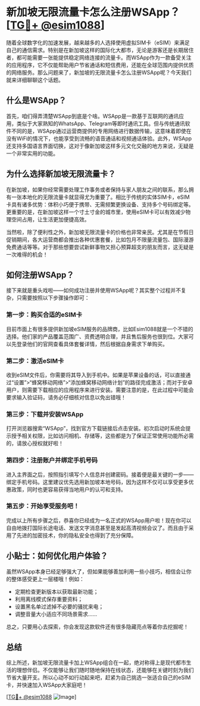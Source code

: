 # 新加坡无限流量卡怎么注册WSApp？[[TG💪+ @esim1088](https://t.me/s/esim1088)]

随着全球数字化的加速发展，越来越多的人选择使用虚拟SIM卡（eSIM）来满足自己的通信需求。特别是在新加坡这样的国际化大都市，无论是游客还是长期居住者，都可能需要一张能提供稳定网络连接的流量卡。而WSApp作为一款备受关注的应用程序，它不仅能帮助用户节省通话和短信费用，还能在全球范围内提供优质的网络服务。那么问题来了，新加坡的无限流量卡怎么注册WSApp呢？今天我们就来详细聊聊这个话题。

## 什么是WSApp？

首先，咱们得弄清楚WSApp到底是个啥。WSApp是一款基于互联网的通讯应用，类似于大家熟知的WhatsApp、Telegram等即时通讯工具。但与传统通讯软件不同的是，WSApp通过运营商提供的专用网络进行数据传输，这意味着即使在没有WiFi的情况下，也能享受到流畅的语音通话和视频通话体验。此外，WSApp还支持多国语言界面切换，这对于像新加坡这样多元文化交融的地方来说，无疑是一个非常实用的功能。

## 为什么选择新加坡无限流量卡？

在新加坡，如果你经常需要处理工作事务或者保持与家人朋友之间的联系，那么拥有一张本地化的无限流量卡就显得尤为重要了。相比于传统的实体SIM卡，eSIM卡具有诸多优势：体积小巧便于携带、无需频繁更换设备、支持多个号码绑定等。更重要的是，在新加坡这样一个寸土寸金的城市里，使用eSIM卡可以有效减少物理空间占用，让生活更加便捷高效。

当然啦，除了便利性之外，新加坡无限流量卡的价格也非常亲民。尤其是在节假日促销期间，各大运营商都会推出各种优惠套餐，比如包月不限量流量包、国际漫游免费通话等等。对于那些想要尝试新鲜事物又担心预算超支的朋友而言，这无疑是一次难得的机会！

## 如何注册WSApp？

接下来就是重头戏啦——如何成功注册并使用WSApp呢？其实整个过程并不复杂，只需要按照以下步骤操作即可：

### 第一步：购买合适的eSIM卡

目前市面上有很多提供新加坡eSIM服务的品牌商，比如Esim1088就是一个不错的选择。他们家的产品覆盖范围广、资费透明合理，并且售后服务也很到位。大家可以先登录他们的官网查看具体套餐详情，然后根据自身需求下单购买。

### 第二步：激活eSIM卡

收到eSIM文件后，你需要将其导入到手机中。如果是苹果设备的话，可以直接通过“设置”>“蜂窝移动网络”>“添加蜂窝移动网络计划”的路径完成激活；而对于安卓用户，则需要下载相应的应用程序来进行安装。需要注意的是，在此过程中可能会要求输入验证码，请务必仔细核对信息以免出错哦！

### 第三步：下载并安装WSApp

打开浏览器搜索“WSApp”，找到官方下载链接后点击安装。初次启动时系统会提示授予相关权限，比如访问相机、存储等，这些都是为了保证正常使用功能所必需的，请放心授权就好啦！

### 第四步：注册账户并绑定手机号码

进入主界面之后，按照指引填写个人信息并创建密码。接着便是最关键的一步——绑定手机号码。这里建议优先选用新加坡本地号码，因为这样不仅可以享受更多优惠政策，同时也更容易获得当地用户的认可和支持。

### 第五步：开始享受服务吧！

完成以上所有步骤之后，恭喜你已经成为一名正式的WSApp用户啦！现在你可以自由地拨打国际长途电话、发送文字消息甚至是发起高清视频会议了。而且由于采用了先进的加密技术，你的隐私安全也得到了充分保障。

## 小贴士：如何优化用户体验？

虽然WSApp本身已经足够强大了，但如果能够善加利用一些小技巧，相信会让你的整体感受更上一层楼哦！例如：
- 定期检查更新版本以获取最新功能；
- 利用离线模式保存重要资料；
- 设置黑名单过滤掉不必要的骚扰来电；
- 调整音量大小适应不同场景需求……

总之，只要用心去探索，你会发现这款软件还有很多隐藏亮点等着你去挖掘呢！

## 总结

综上所述，新加坡无限流量卡加上WSApp组合在一起，绝对称得上是现代都市生活的理想伴侣。不仅能够让我们随时随地保持在线状态，还能够在关键时刻为我们节省大量开支。所以心动不如行动起来吧，赶紧为自己挑选一张适合自己的eSIM卡，并快速加入WSApp大家庭吧！

[[TG💪+ @esim1088](https://t.me/s/esim1088) ![Image](https://i.postimg.cc/4NQfJmqS/Snipaste-2025-05-13-00-14-12.png)]